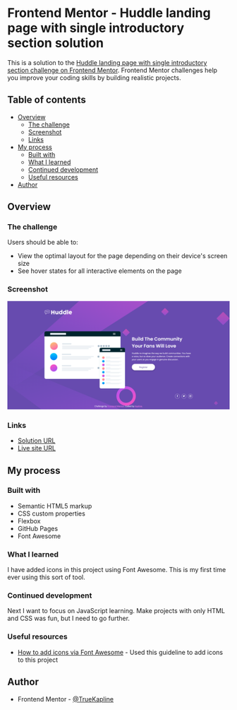# Frontend Mentor - Huddle landing page with single introductory section solution

This is a solution to the [Huddle landing page with single introductory section challenge on Frontend Mentor](https://www.frontendmentor.io/challenges/huddle-landing-page-with-a-single-introductory-section-B_2Wvxgi0). Frontend Mentor challenges help you improve your coding skills by building realistic projects. 

## Table of contents

- [Overview](#overview)
  - [The challenge](#the-challenge)
  - [Screenshot](#screenshot)
  - [Links](#links)
- [My process](#my-process)
  - [Built with](#built-with)
  - [What I learned](#what-i-learned)
  - [Continued development](#continued-development)
  - [Useful resources](#useful-resources)
- [Author](#author)

## Overview

### The challenge

Users should be able to:

- View the optimal layout for the page depending on their device's screen size
- See hover states for all interactive elements on the page

### Screenshot

![](./images/screenshot.png)

### Links

- [Solution URL](https://www.frontendmentor.io/solutions/responsive-landing-page-using-flexbox-cuaDW1Snle)
- [Live site URL](http://kapline.me/huddle-landing-page-with-single-introductory-section-master/)

## My process

### Built with

- Semantic HTML5 markup
- CSS custom properties
- Flexbox
- GitHub Pages
- Font Awesome

### What I learned

I have added icons in this project using Font Awesome. This is my first time ever using this sort of tool.

### Continued development

Next I want to focus on JavaScript learning. Make projects with only HTML and CSS was fun, but I need to go further.

### Useful resources

- [How to add icons via Font Awesome](https://fontawesome.com/docs/web/add-icons/how-to) - Used this guideline to add icons to this project

## Author

- Frontend Mentor - [@TrueKapline](https://www.frontendmentor.io/profile/TrueKapline)
